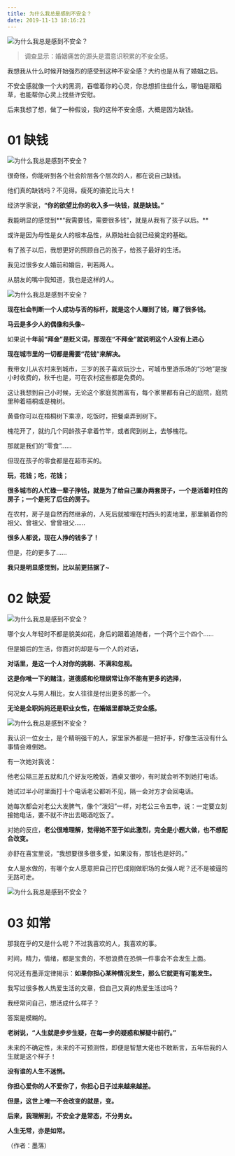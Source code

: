```yaml
---
title: 为什么我总是感到不安全？
date: 2019-11-13 18:16:21
---
```


 

![为什么我总是感到不安全？](http://p1.pstatp.com/large/pgc-image/bc37d39b0cec4a6cab668b8e2d43461b)
 


 

> 调查显示：婚姻痛苦的源头是潜意识积累的不安全感。

 我想我从什么时候开始强烈的感受到这种不安全感？大约也是从有了婚姻之后。

 不安全感就像一个大的黑洞，吞噬着你的心灵，你总想抓住些什么，哪怕是跟稻草，也能帮你心灵上找些许安慰。

 后来我想了想，做了一种假设，我的这种不安全感，大概是因为缺钱。

# **01 缺钱**

![为什么我总是感到不安全？](http://p3.pstatp.com/large/pgc-image/3edab6924777487aa0bbb47bf57da8f3)
 


 

 很奇怪，你能听到各个社会阶层各个层次的人，都在说自己缺钱。

 他们真的缺钱吗？不见得。瘦死的骆驼比马大！

 经济学家说，**“你的欲望比你的收入多一块钱，就是缺钱。”**

 我能明显的感觉到**“我需要钱，需要很多钱”，就是从我有了孩子以后。**

 或许是因为母性是女人的根本品性，从原始社会就已经奠定的基础。

 有了孩子以后，我想更好的照顾自己的孩子，给孩子最好的生活。

 我见过很多女人婚前和婚后，判若两人。

 从朋友的嘴中我知道，我也是这样的人。

![为什么我总是感到不安全？](http://p3.pstatp.com/large/pgc-image/1b634a0f25b84b8d9b27df16f8b56217)
 


 

 **现在社会判断一个人成功与否的标杆，就是这个人赚到了钱，赚了很多钱。**

 **马云是多少人的偶像和头像~**

 如果说**十年前“拜金”是贬义词，那现在“不拜金”就说明这个人没有上进心**

 **现在城市里的一切都是需要“花钱”来解决。**

 我带女儿从农村来到城市，三岁的孩子喜欢玩沙土，可城市里游乐场的“沙地”是按小时收费的，秋千也是，可在农村这些都是免费的。

 这让我想到自己小时候，无论这个家庭贫困富有，每个家里都有自己的庭院，庭院里种着梧桐或是槐树。

 黄昏你可以在梧桐树下乘凉，吃饭时，把餐桌弄到树下。

 槐花开了，就约几个同龄孩子拿着竹竿，或者爬到树上，去够槐花。

 那就是我们的“零食”……

 但现在孩子的零食都是在超市买的。

 **玩，花钱；吃，花钱；**

 **很多城市的人忙碌一辈子挣钱，就是为了给自己置办两套房子，一个是活着时住的房子；一个是死了后住的房子。**

 在农村，房子是自然而然继承的，人死后就被埋在村西头的麦地里，那里躺着你的祖父、曾祖父、曾曾祖父……

 **很多人都说，现在人挣的钱多了！**

 但是，花的更多了……

 **我只是明显感觉到，比以前更拮据了~**

# **02 缺爱**

![为什么我总是感到不安全？](http://p1.pstatp.com/large/pgc-image/481fd5f660da4b2392f669fb52d52f07)
 


 

 哪个女人年轻时不都是貌美如花，身后的跟着追随者，一个两个三个四个……

 但是婚后的生活，你面对的却是与一个人的对话，

 **对话里，是这一个人对你的挑剔、不满和忽视。**

 **这是你唯一下的赌注，道德感和伦理纲常让你不能有更多的选择，**

 何况女人与男人相比，女人往往是付出更多的那一个。

 **无论是全职妈妈还是职业女性，在婚姻里都缺乏安全感。**

![为什么我总是感到不安全？](http://p3.pstatp.com/large/pgc-image/c46956b9f1404ace9cb6b40c9fce3d1b)
 


 

 我认识一位女士，是个精明强干的人，家里家外都是一把好手，好像生活没有什么事情会难倒她。

 有一次她对我说：

 他老公隔三差五就和几个好友吃晚饭，酒桌又很吵，有时就会听不到她打电话。

 她试过半小时里面打十个电话老公都听不见，隔一会对方才会回电话。

 她每次都会对老公大发脾气，像个“泼妇”一样，对老公三令五申，说：一定要立刻接她电话，要不就不许出去喝酒吃饭了。

 对她的反应，**老公很难理解，觉得她不至于如此激烈，完全是小题大做，也不想配合改变。**

 亦舒在喜宝里说，“我想要很多很多爱，如果没有，那钱也是好的。”

 女人是水做的，有哪个女人愿意把自己拧巴成刚做职场的女强人呢？还不是被逼的无路可走。

![为什么我总是感到不安全？](http://p1.pstatp.com/large/pgc-image/a38f932e439e49c5bd14370838827f26)
 


 

# **03 如常**

 那我在乎的又是什么呢？不过我喜欢的人，我喜欢的事。

 时间，精力，情绪，都是宝贵的，不想浪费在恐惧一件事会不会发生上面。

 何况还有墨菲定律揭示：**如果你担心某种情况发生，那么它就更有可能发生。**

 我写过很多教人热爱生活的文章，但自己又真的热爱生活过吗？

 我经常问自己，想活成什么样子？

 答案是模糊的。

 **老树说，“人生就是步步生疑，在每一步的疑惑和解疑中前行。”**

 未来的不确定性，未来的不可预测性，即便是智慧大佬也不敢断言，五年后我的人生就是这个样子！

 **没有谁的人生不迷惘。**

 **你担心爱你的人不爱你了，你担心日子过来越来越差。**

 **但是，这世上唯一不会改变的就是，变。**

 **后来，我理解到，不安全才是常态，不分男女。**

 **人生无常，亦是如常。**

 （作者：墨落）
